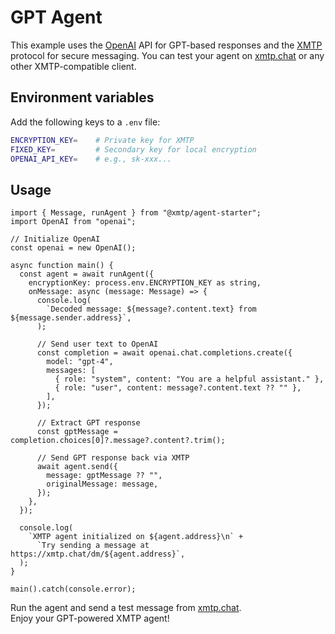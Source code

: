 # GPT Agent

This example uses the [OpenAI](https://openai.com) API for GPT-based responses and the [XMTP](https://xmtp.org) protocol for secure messaging. You can test your agent on [xmtp.chat](https://xmtp.chat) or any other XMTP-compatible client.

## Environment variables

Add the following keys to a `.env` file:

```bash
ENCRYPTION_KEY=    # Private key for XMTP
FIXED_KEY=         # Secondary key for local encryption
OPENAI_API_KEY=    # e.g., sk-xxx...
```

## Usage

```tsx
import { Message, runAgent } from "@xmtp/agent-starter";
import OpenAI from "openai";

// Initialize OpenAI
const openai = new OpenAI();

async function main() {
  const agent = await runAgent({
    encryptionKey: process.env.ENCRYPTION_KEY as string,
    onMessage: async (message: Message) => {
      console.log(
        `Decoded message: ${message?.content.text} from ${message.sender.address}`,
      );

      // Send user text to OpenAI
      const completion = await openai.chat.completions.create({
        model: "gpt-4",
        messages: [
          { role: "system", content: "You are a helpful assistant." },
          { role: "user", content: message?.content.text ?? "" },
        ],
      });

      // Extract GPT response
      const gptMessage = completion.choices[0]?.message?.content?.trim();

      // Send GPT response back via XMTP
      await agent.send({
        message: gptMessage ?? "",
        originalMessage: message,
      });
    },
  });

  console.log(
    `XMTP agent initialized on ${agent.address}\n` +
      `Try sending a message at https://xmtp.chat/dm/${agent.address}`,
  );
}

main().catch(console.error);
```

Run the agent and send a test message from [xmtp.chat](https://xmtp.chat).  
Enjoy your GPT-powered XMTP agent!
